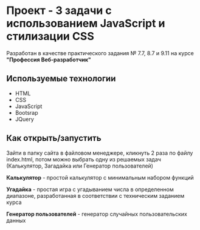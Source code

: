 # Проект -  3 задачи с использованием JavaScript и стилизации CSS

Разработан в качестве практического задания № 7.7, 8.7 и 9.11 на курсе **"Профессия Веб-разработчик"**

## Используемые технологии

* HTML
* CSS
* JavaScript 
* Bootsrap 
* JQuery


## Как открыть/запустить

Зайти в папку сайта в файловом менеджере, кликнуть 2 раза по файлу index.html, потом можно выбрать одну из решаемых задач (Калькулятор, Загадайка или Генератор пользователей)

**Калькулятор** - простой калькулятор с минимальным набором функций 

**Угадайка** - простая игра с угадыванием числа в определенном диапазоне, разработанная в соответствии с техническим заданием курса

**Генератор пользователей** - генератор случайных пользовательских данных